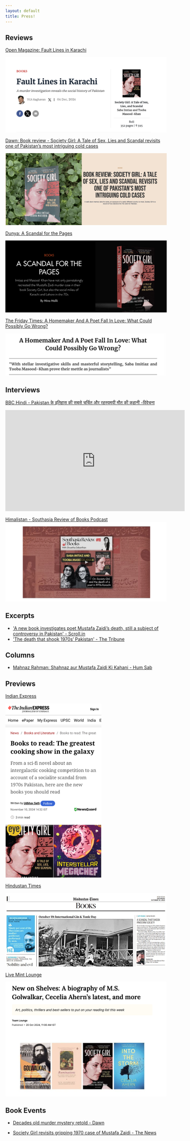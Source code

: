 ```yaml
---
layout: default
title: Press!
---
```


## Reviews


[Open Magazine: Fault Lines in Karachi](https://openthemagazine.com/lounge/books/fault-lines-in-karachi/)

<img src="assets/images/sg-open.png" alt="Open">

[Dawn: Book review - Society Girl: A Tale of Sex, Lies and Scandal revisits one of Pakistan’s most intriguing cold cases](https://images.dawn.com/news/1192993/book-review-society-girl-a-tale-of-sex-lies-and-scandal-revisits-one-of-pakistans-most-intriguing-cold-cases)

<img src="assets/images/sg-di.png" alt="Dawn Images">

[Dunya: A Scandal for the Pages](https://dunyadigital.co/feature_40.html)

<img src="assets/images/sg-dd.png" alt="Dunya">

[The Friday Times: A Homemaker And A Poet Fall In Love: What Could Possibly Go Wrong?](https://thefridaytimes.com/23-Nov-2024/a-homemaker-and-a-poet-fall-in-love-what-could-possibly-go-wrong)

<img src="assets/images/sg-tft.png" alt="TFT">

## Interviews

[BBC Hindi - Pakistan के इतिहास की सबसे चर्चित और रहस्यमयी मौत की कहानी -विवेचना](https://www.youtube.com/watch?v=Q4hqR3I2PR8)

<iframe width="560" height="315" src="https://www.youtube.com/embed/Q4hqR3I2PR8?si=ws0dbKtVrw3d6Zft" title="YouTube video player" frameborder="0" allow="accelerometer; autoplay; clipboard-write; encrypted-media; gyroscope; picture-in-picture; web-share" referrerpolicy="strict-origin-when-cross-origin" allowfullscreen></iframe>


[Himalistan - Southasia Review of Books Podcast](https://www.himalmag.com/podcast/society-girl-sex-lies-scandal-karachi-pakistan-media-1970-mustafa-zaidi-shahnaz-gul)
<img src="assets/images/hm-sg.png" alt="Himalistan">

## Excerpts

- ['A new book investigates poet Mustafa Zaidi’s death, still a subject of controversy in Pakistan' - Scroll.in](https://scroll.in/article/1075239/) 
- ['The death that shook 1970s’ Pakistan' - The Tribune](https://www.tribuneindia.com/news/book-reviews/the-death-that-shook-1970s-pakistan)

## Columns

- [Mahnaz Rahman: Shahnaz aur Mustafa Zaidi Ki Kahani - Hum Sab](https://www.humsub.com.pk/571228/mahnaz-rahman-152/) 

## Previews

[Indian Express](https://indianexpress.com/article/books-and-literature/books-to-read-greatest-cooking-show-galaxy-9662662/)

<img src="assets/images/ie-sg.jpg" style="width: 300px">

[Hindustan Times](https://www.hindustantimes.com/books/ht-picks-new-reads-101729262610531.html)

<img src="assets/images/sg-ht.png" alt="HT Picks" />

[Live Mint Lounge](https://www.livemint.com/mint-lounge/art-and-culture/new-book-releases-october-2024-11729152512682.html)

<img src="assets/images/mint-sg.png" alt="Mint Lounge" />

## Book Events

- [Decades old murder mystery retold - Dawn](https://www.dawn.com/news/1874587/decades-old-murder-mystery-retold)

- [Society Girl revisits gripping 1970 case of Mustafa Zaidi - The News](https://www.thenews.com.pk/print/1254414-society-girl-revisits-gripping-1970-case-of-mustafa-zaidi)


